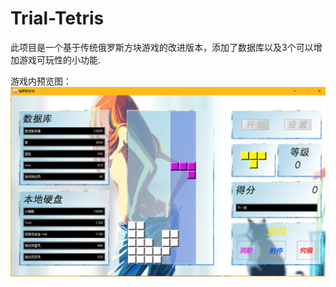 # Trial-Tetris

此项目是一个基于传统俄罗斯方块游戏的改进版本，添加了数据库以及3个可以增加游戏可玩性的小功能.

游戏内预览图：
![image](https://github.com/SSIceet/Trial-Tetris/blob/master/Preview.png)
